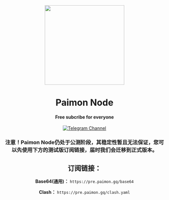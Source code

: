 <div align="center"><img align=center src="https://github.com/paimonhub/Paimonnode/raw/main/images/logo.png" width=250></div>

<div align="center">
<h1>Paimon Node</h1>
<h4 align="center">Free subcribe for everyone</h4>

 [![Telegram Channel][tg-svg]][tg-chan]<br>
 <h3 href="doc.paimo
</div>


[tg-chan]: https://t.me/nodpai
[tg-svg]: https://img.shields.io/badge/Telegram-@nodpai-blue.svg?style=plastic

#### 注意！Paimon Node仍处于公测阶段，其稳定性暂且无法保证，您可以先使用下方的测试版订阅链接，届时我们会迁移到正式版本。

## 订阅链接：

**Base64(通用)：**
```https://pre.paimon.gq/base64```

**Clash：**
```https://pre.paimon.gq/clash.yaml```
